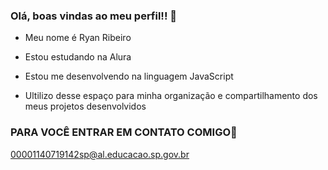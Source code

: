 ###   Olá, boas vindas ao meu perfil!! 🤟

- Meu nome é Ryan Ribeiro 

- Estou estudando na Alura
- Estou me desenvolvendo na linguagem JavaScript
- Ultilizo desse espaço para minha organização e compartilhamento dos meus projetos desenvolvidos

  
###  PARA VOCÊ ENTRAR EM CONTATO COMIGO📧

00001140719142sp@al.educacao.sp.gov.br


